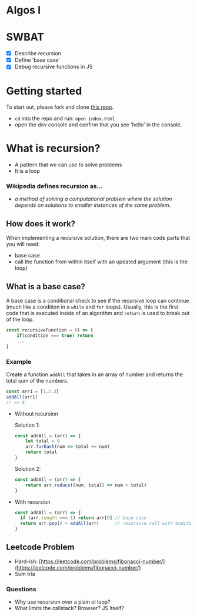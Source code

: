 # Algos I

# SWBAT

- [x]  Describe recursion
- [x]  Define ‘base case’
- [x]  Debug recursive functions in JS

# Getting started

To start out, please fork and clone [this repo](https://github.com/codetombomb/amazon-pg-workshop-algos1). 

- `cd` into the repo and run: `open index.html`
- open the dev console and confirm that you see ‘hello’ in the console.

# What is recursion?

- A pattern that we can use to solve problems
- It is a loop

### Wikipedia defines recursion as…

- *a method of solving a computational problem where the solution depends on solutions to smaller instances of the same problem*.

## How does it work?

When implementing a recursive solution, there are two main code parts that you will need:

- base case
- call the function from within itself with an updated argument (this is the loop)

## What is a base case?

A base case is a conditional check to see if the recursive loop can continue (much like a condition in a `while` and `for` loops). Usually, this is the first code that is executed inside of an algorithm and `return` is used to break out of the loop.

```jsx
const recursiveFunction = () => {
	if(condition === true) return
	...
}
```

### Example

Create a function `addAll` that takes in an array of number and returns the total sum of the numbers.

```jsx
const arr1 = [1,2,3]
addAll(arr1)
// => 6
```

- Without recursion
    
    Solution 1:
    
    ```jsx
    const addAll = (arr) => {
        let total = 0
        arr.forEach(num => total += num)
        return total
    }
    ```
    
    Solution 2: 
    
    ```jsx
    const addAll = (arr) => {
        return arr.reduce((num, total) => num + total)
    }
    ```
    
- With recursion
    
    ```jsx
    const addAll = (arr) => {
      if (arr.length === 1) return arr[0] // base case
      return arr.pop() + addAll(arr)      // recursive call with modified/reduced original arg
    }
    ```
    

## Leetcode Problem

- Hard-ish: [https://leetcode.com/problems/fibonacci-number/](https://leetcode.com/problems/fibonacci-number/)
- Sum tria

### Questions

- Why use recursion over a plain ol loop?
- What limits the callstack? Browser? JS itself?